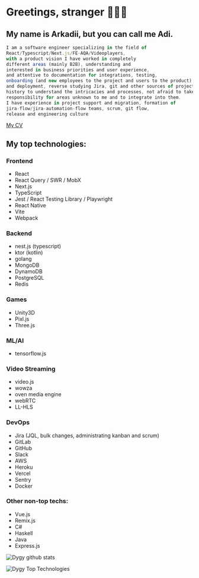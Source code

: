 # Greetings, stranger 🕵🏻‍♂️
## My name is Arkadii, but you can call me Adi.

```typescript
I am a software engineer specializing in the field of 
React/Typescript/Next.js/FE-AQA/Videoplayers, 
with a product vision I have worked in completely 
different areas (mainly B2B), understanding and 
interested in business priorities and user experience, 
and attentive to documentation for integrations, testing, 
onboarding (and new employees to the project and users to the product) 
and deployment, reverse studying Jira, git and other sources of project 
history to understand the intricacies and processes, not afraid to take 
responsibility for areas unknown to me and to integrate into them.
I have experience in project support and migration, formation of 
jira-flow/jira-automation-flow teams, scrum, git flow, 
release and engineering culture
```

[My CV](FILE_NAME.pdf)

## My top technologies:
### Frontend
* React
* React Query / SWR / MobX
* Next.js
* TypeScript
* Jest / React Testing Library / Playwright
* React Native
* Vite
* Webpack
### Backend
* nest.js (typescript)
* ktor (kotlin)
* golang
* MongoDB
* DynamoDB
* PostgreSQL
* Redis
### Games
* Unity3D
* Pixl.js
* Three.js
### ML/AI
* tensorflow.js
### Video Streaming
* video.js
* wowza
* oven media engine
* webRTC
* LL-HLS
### DevOps
* Jira (JQL, bulk changes, administrating kanban and scrum)
* GitLab
* GitHub
* Slack
* AWS
* Heroku
* Vercel
* Sentry
* Docker
### Other non-top techs:
* Vue.js
* Remix.js
* C#
* Haskell
* Java
* Express.js

![Dygy github stats](https://github-readme-stats.vercel.app/api?username=dygy&show_icons=true)

![Dygy Top Technologies](https://github-readme-stats.vercel.app/api/top-langs/?username=dygy&layout=compact)

